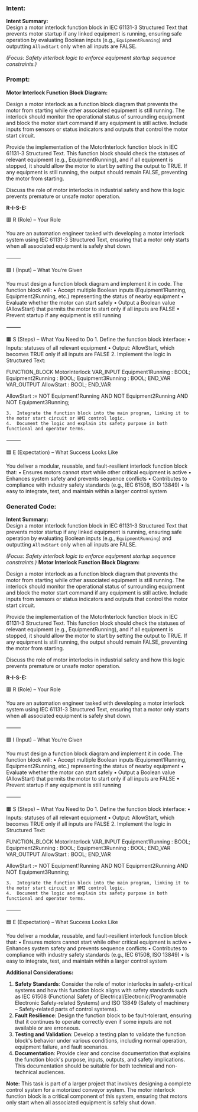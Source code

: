 ### Intent:
**Intent Summary:**  
Design a motor interlock function block in IEC 61131-3 Structured Text that prevents motor startup if any linked equipment is running, ensuring safe operation by evaluating Boolean inputs (e.g., `EquipmentRunning`) and outputting `AllowStart` only when all inputs are FALSE.  

*(Focus: Safety interlock logic to enforce equipment startup sequence constraints.)*

### Prompt:
**Motor Interlock Function Block Diagram:**

Design a motor interlock as a function block diagram that prevents the motor from starting while other associated equipment is still running. The interlock should monitor the operational status of surrounding equipment and block the motor start command if any equipment is still active. Include inputs from sensors or status indicators and outputs that control the motor start circuit.

Provide the implementation of the MotorInterlock function block in IEC 61131-3 Structured Text. This function block should check the statuses of relevant equipment (e.g., EquipmentRunning), and if all equipment is stopped, it should allow the motor to start by setting the output to TRUE. If any equipment is still running, the output should remain FALSE, preventing the motor from starting.

Discuss the role of motor interlocks in industrial safety and how this logic prevents premature or unsafe motor operation.

**R-I-S-E:**

🟥 R (Role) – Your Role

You are an automation engineer tasked with developing a motor interlock system using IEC 61131-3 Structured Text, ensuring that a motor only starts when all associated equipment is safely shut down.

⸻

🟩 I (Input) – What You’re Given

You must design a function block diagram and implement it in code. The function block will:
	•	Accept multiple Boolean inputs (Equipment1Running, Equipment2Running, etc.) representing the status of nearby equipment
	•	Evaluate whether the motor can start safely
	•	Output a Boolean value (AllowStart) that permits the motor to start only if all inputs are FALSE
	•	Prevent startup if any equipment is still running

⸻

🟧 S (Steps) – What You Need to Do
	1.	Define the function block interface:
	•	Inputs: statuses of all relevant equipment
	•	Output: AllowStart, which becomes TRUE only if all inputs are FALSE
	2.	Implement the logic in Structured Text:

 FUNCTION_BLOCK MotorInterlock
VAR_INPUT
    Equipment1Running : BOOL;
    Equipment2Running : BOOL;
    Equipment3Running : BOOL;
END_VAR
VAR_OUTPUT
    AllowStart : BOOL;
END_VAR

AllowStart := NOT Equipment1Running AND NOT Equipment2Running AND NOT Equipment3Running;

	3.	Integrate the function block into the main program, linking it to the motor start circuit or HMI control logic.
	4.	Document the logic and explain its safety purpose in both functional and operator terms.

⸻

🟦 E (Expectation) – What Success Looks Like

You deliver a modular, reusable, and fault-resilient interlock function block that:
	•	Ensures motors cannot start while other critical equipment is active
	•	Enhances system safety and prevents sequence conflicts
	•	Contributes to compliance with industry safety standards (e.g., IEC 61508, ISO 13849)
	•	Is easy to integrate, test, and maintain within a larger control system

### Generated Code:
**Intent Summary:**  
Design a motor interlock function block in IEC 61131-3 Structured Text that prevents motor startup if any linked equipment is running, ensuring safe operation by evaluating Boolean inputs (e.g., `EquipmentRunning`) and outputting `AllowStart` only when all inputs are FALSE.  

*(Focus: Safety interlock logic to enforce equipment startup sequence constraints.)*
**Motor Interlock Function Block Diagram:**

Design a motor interlock as a function block diagram that prevents the motor from starting while other associated equipment is still running. The interlock should monitor the operational status of surrounding equipment and block the motor start command if any equipment is still active. Include inputs from sensors or status indicators and outputs that control the motor start circuit.

Provide the implementation of the MotorInterlock function block in IEC 61131-3 Structured Text. This function block should check the statuses of relevant equipment (e.g., EquipmentRunning), and if all equipment is stopped, it should allow the motor to start by setting the output to TRUE. If any equipment is still running, the output should remain FALSE, preventing the motor from starting.

Discuss the role of motor interlocks in industrial safety and how this logic prevents premature or unsafe motor operation.

**R-I-S-E:**

🟥 R (Role) – Your Role

You are an automation engineer tasked with developing a motor interlock system using IEC 61131-3 Structured Text, ensuring that a motor only starts when all associated equipment is safely shut down.

⸻

🟩 I (Input) – What You’re Given

You must design a function block diagram and implement it in code. The function block will:
	•	Accept multiple Boolean inputs (Equipment1Running, Equipment2Running, etc.) representing the status of nearby equipment
	•	Evaluate whether the motor can start safely
	•	Output a Boolean value (AllowStart) that permits the motor to start only if all inputs are FALSE
	•	Prevent startup if any equipment is still running

⸻

🟧 S (Steps) – What You Need to Do
	1.	Define the function block interface:
	•	Inputs: statuses of all relevant equipment
	•	Output: AllowStart, which becomes TRUE only if all inputs are FALSE
	2.	Implement the logic in Structured Text:

 FUNCTION_BLOCK MotorInterlock
VAR_INPUT
    Equipment1Running : BOOL;
    Equipment2Running : BOOL;
    Equipment3Running : BOOL;
END_VAR
VAR_OUTPUT
    AllowStart : BOOL;
END_VAR

AllowStart := NOT Equipment1Running AND NOT Equipment2Running AND NOT Equipment3Running;

	3.	Integrate the function block into the main program, linking it to the motor start circuit or HMI control logic.
	4.	Document the logic and explain its safety purpose in both functional and operator terms.

⸻

🟦 E (Expectation) – What Success Looks Like

You deliver a modular, reusable, and fault-resilient interlock function block that:
	•	Ensures motors cannot start while other critical equipment is active
	•	Enhances system safety and prevents sequence conflicts
	•	Contributes to compliance with industry safety standards (e.g., IEC 61508, ISO 13849)
	•	Is easy to integrate, test, and maintain within a larger control system

**Additional Considerations:**

1.	**Safety Standards**: Consider the role of motor interlocks in safety-critical systems and how this function block aligns with safety standards such as IEC 61508 (Functional Safety of Electrical/Electronic/Programmable Electronic Safety-related Systems) and ISO 13849 (Safety of machinery – Safety-related parts of control systems).
2.	**Fault Resilience**: Design the function block to be fault-tolerant, ensuring that it continues to operate correctly even if some inputs are not available or are erroneous.
3.	**Testing and Validation**: Develop a testing plan to validate the function block's behavior under various conditions, including normal operation, equipment failure, and fault scenarios.
4.	**Documentation**: Provide clear and concise documentation that explains the function block's purpose, inputs, outputs, and safety implications. This documentation should be suitable for both technical and non-technical audiences.

**Note:** This task is part of a larger project that involves designing a complete control system for a motorized conveyor system. The motor interlock function block is a critical component of this system, ensuring that motors only start when all associated equipment is safely shut down.
